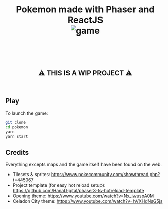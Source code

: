 <h1 style="text-align: center;">
    Pokemon made with Phaser and ReactJS<br/>
    <img style="text-align: center;" src="https://i.imgur.com/xBIXfpI.gif" alt="game">
<h1>

<br/>
<h2 style="text-align: center;" >⚠️ THIS IS A WIP PROJECT ⚠️</h2>
<br/>

## Play

To launch the game:

```bash
git clone
cd pokemon
yarn
yarn start
```

## Credits

Everything excepts maps and the game itself have been found on the web.

- Tilesets & sprites: https://www.pokecommunity.com/showthread.php?t=445067
- Project template (for easy hot reload setup): https://github.com/HanaDigital/phaser3-ts-hotreload-template
- Opening theme: https://www.youtube.com/watch?v=Nx_iwuspA0M
- Celadon City theme: https://www.youtube.com/watch?v=hVXHdNsG5js
